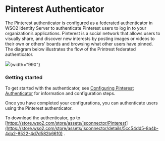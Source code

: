 # Pinterest Authenticator

The Pinterest authenticator is configured as a federated authenticator
in WSO2 Identity Server to authenticate Pinterest users to log in to
your organization’s applications. Pinterest is a social network that
allows users to visually share, and discover new interests by posting
images or videos to their own or others' boards and browsing what other
users have pinned. The diagram below illustrates the flow of the
Printrest federated authenticator.

  

![](attachments/60096519/76746244.png?effects=border-simple,blur-border){width="990"}  

  

  

### Getting started

To get started with the authenticator, see [Configuring Pinterest
Authenticator](_Configuring_Pinterest_Authenticator_) for information
and configuration steps.

Once you have completed your configurations, you can authenticate users
using the Pinterest authenticator.

  

To download the authenticator, go to
[https://store.wso2.com/store/assets/isconnector/Pinterest](https://store.wso2.com/store/assets/isconnector/details/5cc54dd5-8a4b-4da2-8522-4d7d582b6610)
.
